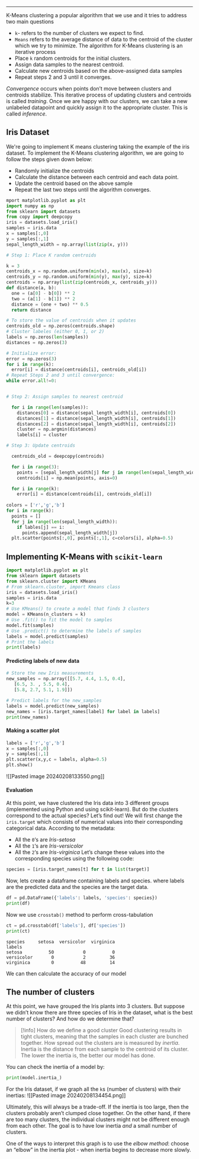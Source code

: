 ___
K-Means clustering a popular algorithm that we use and it tries to address two main questions
- `k`- refers to the number of clusters we expect to find.
- `Means` refers to the average distance of data to the centroid of the cluster which we try to minimize.
The algorithm for K-Means clustering is an iterative process
- Place `k` random centroids for the initial clusters.
- Assign data samples to the nearest centroid.
- Calculate new centroids based on the above-assigned data samples
- Repeat steps 2 and 3 until it converges.

_Convergence_ occurs when points don’t move between clusters and centroids stabilize. This iterative process of updating clusters and centroids is called _training_.
Once we are happy with our clusters, we can take a new unlabeled datapoint and quickly assign it to the appropriate cluster. This is called _inference_.

## Iris Dataset
We're going to implement K means clustering taking the example of the iris dataset. To implement the K-Means clustering algorithm, we are going to follow the steps given down below:
- Randomly initialize the centroids 
- Calculate the distance between each centroid and each data point. 
- Update the centroid based on the above sample 
- Repeat the last two steps until the algorithm converges.

```Python
mport matplotlib.pyplot as plt
import numpy as np
from sklearn import datasets
from copy import deepcopy
iris = datasets.load_iris()
samples = iris.data
x = samples[:,0]
y = samples[:,1]
sepal_length_width = np.array(list(zip(x, y)))

# Step 1: Place K random centroids

k = 3
centroids_x = np.random.uniform(min(x), max(x), size=k)
centroids_y = np.random.uniform(min(y), max(y), size=k)
centroids = np.array(list(zip(centroids_x, centroids_y)))
def distance(a, b):
  one = (a[0] - b[0]) ** 2
  two = (a[1] - b[1]) ** 2
  distance = (one + two) ** 0.5
  return distance

# To store the value of centroids when it updates
centroids_old = np.zeros(centroids.shape)
# Cluster labeles (either 0, 1, or 2)
labels = np.zeros(len(samples))
distances = np.zeros(3)

# Initialize error:
error = np.zeros(3)
for i in range(k):
  error[i] = distance(centroids[i], centroids_old[i])
# Repeat Steps 2 and 3 until convergence:
while error.all!=0:


# Step 2: Assign samples to nearest centroid

  for i in range(len(samples)):
    distances[0] = distance(sepal_length_width[i], centroids[0])
    distances[1] = distance(sepal_length_width[i], centroids[1])
    distances[2] = distance(sepal_length_width[i], centroids[2])
    cluster = np.argmin(distances)
    labels[i] = cluster

# Step 3: Update centroids

  centroids_old = deepcopy(centroids)

  for i in range(3):
    points = [sepal_length_width[j] for j in range(len(sepal_length_width)) if labels[j] == i]
    centroids[i] = np.mean(points, axis=0)

  for i in range(k):
    error[i] = distance(centroids[i], centroids_old[i])
  
colors = ['r','g','b']
for i in range(k):
  points = []
  for j in range(len(sepal_length_width)):
    if lables[j] == i:
      points.append(sepal_length_width[j])
  plt.scatter(points[:,0], points[:,1], c=colors[i], alpha=0.5)
```

## Implementing K-Means with `scikit-learn`

```Python
import matplotlib.pyplot as plt
from sklearn import datasets
from sklearn.cluster import KMeans
# From sklearn.cluster, import Kmeans class
iris = datasets.load_iris()
samples = iris.data
k=3
# Use KMeans() to create a model that finds 3 clusters
model = KMeans(n_clusters = k)
# Use .fit() to fit the model to samples
model.fit(samples)
# Use .predict() to determine the labels of samples
labels = model.predict(samples)
# Print the labels
print(labels)
```

#### Predicting labels of new data
```Python
# Store the new Iris measurements
new_samples = np.array([[5.7, 4.4, 1.5, 0.4],
   [6.5, 3. , 5.5, 0.4],
   [5.8, 2.7, 5.1, 1.9]])

# Predict labels for the new_samples
labels = model.predict(new_samples)
new_names = [iris.target_names[label] for label in labels]
print(new_names)
```

#### Making a scatter plot
```Python
labels = ['r','g','b']
x = samples[:,0]
y = samples[:,1]
plt.scatter(x,y,c = labels, alpha=0.5)
plt.show()
```

![[Pasted image 20240208133550.png]]

#### Evaluation
At this point, we have clustered the Iris data into 3 different groups (implemented using Python and using scikit-learn). But do the clusters correspond to the actual species? Let’s find out!
We will first change the `iris.target` which consists of numerical values into their corresponding categorical data.
According to the metadata:
- All the `0`‘s are _Iris-setosa_
- All the `1`‘s are _Iris-versicolor_
- All the `2`‘s are _Iris-virginica_
Let’s change these values into the corresponding species using the following code:
```Python
species = [iris.target_names[t] for t in list(target)]
```
Now, lets create a dataframe containing labels and species. where labels are the predicted data and the species are the target data.
```Python
df = pd.DataFrame({'labels': labels, 'species': species})  
print(df)
```

Now we use `crosstab()` method to perform cross-tabulation
```Python
ct = pd.crosstab(df['labels'], df['species'])  
print(ct)
```

```
species     setosa  versicolor  virginica
labels                                   
setosa          50           0          0
versicolor       0           2         36
virginica        0          48         14
```

We can then calculate the accuracy of our model

## The number of clusters 
At this point, we have grouped the Iris plants into 3 clusters. But suppose we didn’t know there are three species of Iris in the dataset, what is the best number of clusters? And how do we determine that?

>[!info] How do we define a good cluster 
>Good clustering results in tight clusters, meaning that the samples in each cluster are bunched together. How spread out the clusters are is measured by _inertia_. Inertia is the distance from each sample to the centroid of its cluster. The lower the inertia is, the better our model has done.

You can check the inertia of a model by:
```Python
print(model.inertia_)
```
For the Iris dataset, if we graph all the `k`s (number of clusters) with their inertias:
![[Pasted image 20240208134454.png]]

Ultimately, this will always be a trade-off. If the inertia is too large, then the clusters probably aren’t clumped close together. On the other hand, if there are too many clusters, the individual clusters might not be different enough from each other. The goal is to have low inertia _and_ a small number of clusters.

One of the ways to interpret this graph is to use the _elbow method_: choose an “elbow” in the inertia plot - when inertia begins to decrease more slowly.